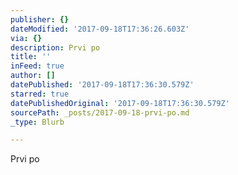 ```yaml
---
publisher: {}
dateModified: '2017-09-18T17:36:26.603Z'
via: {}
description: Prvi po
title: ''
inFeed: true
author: []
datePublished: '2017-09-18T17:36:30.579Z'
starred: true
datePublishedOriginal: '2017-09-18T17:36:30.579Z'
sourcePath: _posts/2017-09-18-prvi-po.md
_type: Blurb

---
```

Prvi po
